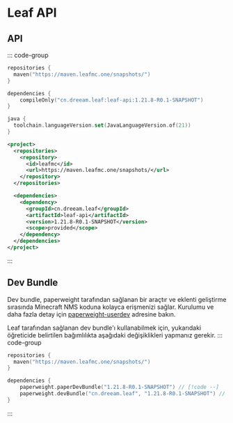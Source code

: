# Leaf API

## API
::: code-group
```kotlin [build.gradle.kts]
repositories {
  maven("https://maven.leafmc.one/snapshots/")
}

dependencies {
    compileOnly("cn.dreeam.leaf:leaf-api:1.21.8-R0.1-SNAPSHOT")
}

java {
  toolchain.languageVersion.set(JavaLanguageVersion.of(21))
}
```

```xml [pom.xml]
<project>
  <repositories>
    <repository>
      <id>leafmc</id>
      <url>https://maven.leafmc.one/snapshots/</url>
    </repository>
  </repositories>

  <dependencies>
    <dependency>
      <groupId>cn.dreeam.leaf</groupId>
      <artifactId>leaf-api</artifactId>
      <version>1.21.8-R0.1-SNAPSHOT</version>
      <scope>provided</scope>
    </dependency>
  </dependencies>
</project>
```
:::

## Dev Bundle
Dev bundle, paperweight tarafından sağlanan bir araçtır ve eklenti geliştirme sırasında Minecraft NMS koduna kolayca erişmenizi sağlar. Kurulumu ve daha fazla detay için [paperweight-userdev](https://docs.papermc.io/paper/dev/userdev/) adresine bakın.

Leaf tarafından sağlanan dev bundle'ı kullanabilmek için, yukarıdaki öğreticide belirtilen bağımlılıkta aşağıdaki değişiklikleri yapmanız gerekir.
::: code-group
```kotlin [build.gradle.kts]
repositories {
  maven("https://maven.leafmc.one/snapshots/")
}

dependencies {
    paperweight.paperDevBundle("1.21.8-R0.1-SNAPSHOT") // [!code --]
    paperweight.devBundle("cn.dreeam.leaf", "1.21.8-R0.1-SNAPSHOT") // [!code ++]
}
```
:::